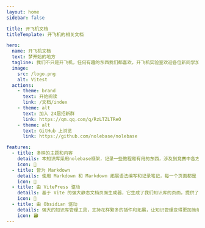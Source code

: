 ```yaml
---
layout: home
sidebar: false

title: 开飞机文档
titleTemplate: 开飞机的相关文档

hero:
  name: 开飞机文档
  text: 梦开始的地方
  tagline: 我们不只是开飞机，任何有趣的东西我们都喜欢，开飞机实验室欢迎各位新同学加入
  image:
    src: /logo.png
    alt: Vitest
  actions:
    - theme: brand
      text: 开始阅读
      link: /文档/index
    - theme: alt
      text: 加入 24届招新群
      link: https://qm.qq.com/q/RzLTZLTReO
    - theme: alt
      text: GitHub 上浏览
      link: https://github.com/nolebase/nolebase

features:
  - title: 多样的主题和内容
    details: 本知识库采用nolebase框架，记录一些教程和有用的东西，涉及到竞赛中各方面知识和内容。
    icon: 🌈
  - title: 皆为 Markdown
    details: 使用 Markdown 和 Markdown 拓展语法编写和记录笔记，每一个页面都是 Markdown 文件。
    icon: 📃
  - title: 由 VitePress 驱动
    details: 基于 Vite 的强大静态文档页面生成器，它生成了我们知识库的页面，提供了简单易用的主题和工具。
    icon: 🚀
  - title: 由 Obsidian 驱动
    details: 强大的知识库管理工具，支持花样繁多的插件和拓展，让知识管理变得更加简单。
    icon: 🗃
---
```


<HomePage />
